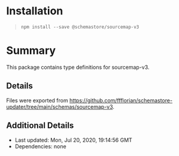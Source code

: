 # Installation
> `npm install --save @schemastore/sourcemap-v3`

# Summary
This package contains type definitions for sourcemap-v3.

## Details
Files were exported from https://github.com/ffflorian/schemastore-updater/tree/main/schemas/sourcemap-v3.

## Additional Details
* Last updated: Mon, Jul 20, 2020, 19:14:56 GMT
* Dependencies: none
